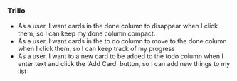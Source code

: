 ### Trillo

* As a user, I want cards in the done column to disappear when I click them, so I can keep my done column compact.
* As a user, I want cards in the to do column to move to the done column when I click them, so I can keep track of my progress
* As a user, I want to a new card to be added to the todo column when I enter text and click the 'Add Card' button, so I can add new things to my list
